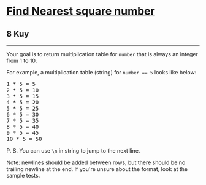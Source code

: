<h1><a href="https://www.codewars.com/kata/5a805d8cafa10f8b930005ba">Find Nearest square number</a></h1>
<h2>8 Kuy</h2>
<hr>

<p>Your goal is to return multiplication table for <code>number</code> that is always an integer from 1 to 10.</p>

<p>For example, a multiplication table (string) for <code>number == 5</code> looks like below:</p>

<pre>
1 * 5 = 5
2 * 5 = 10
3 * 5 = 15
4 * 5 = 20
5 * 5 = 25
6 * 5 = 30
7 * 5 = 35
8 * 5 = 40
9 * 5 = 45
10 * 5 = 50
</pre>

<p>P. S. You can use <code>\n</code> in string to jump to the next line.</p>

<p>Note: newlines should be added between rows, but there should be no trailing newline at the end. 
If you're unsure about the format, look at the sample tests.</p>